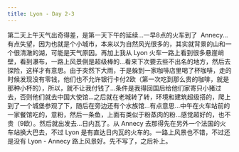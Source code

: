 ```yaml
---
title: Lyon - Day 2-3
---
```


第二天上午天气出奇得差，是第一天下午的延续...一早8点的火车到了  Annecy...有点失望，因为也就是个小城市，本来以为自然风光很多的，其实就背景的山和一个很清澈的湖，可能是天气原因。再加上我从 Lyon 火车一路上看到很多悬崖峭壁，看到瀑布，一路上风景倒是超级棒的...看来下次要去些不出名的地方，然后去探险，这样才有意思。由于突然下大雨，于是躲到一家咖啡店里喝了杯咖啡，走的时候发现没有零钱，他们也不允许银行卡付2欧（第一次吃到那么贵的咖啡，就是那种小杯的），所以，就不让我付钱了...条件是我得回国后给他们家寄只小猪过去，否则他们就去中国大使馆...之后就在老城转了转，环境和建筑超级搭的，爬上到了一个城堡参观了下，随后在旁边还有个水族馆...有点意思...中午在火车站前的一家餐馆吃的，意粉，然后一条鱼，上面有类似于粉蒸肉的粉...感觉超好的，也不贵（9欧）。然后就出发去...日内瓦了。从 Annecy 去那得先在另外一个法国的火车站换大巴去，不过 Lyon 是有直达日内瓦的火车的。一路上风景也不错，不过还是没有 Lyon - Annecy 路上风景好。先不写了，之后补上。